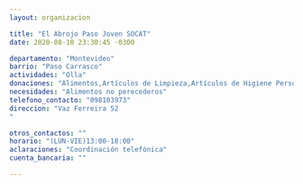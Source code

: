 ```yaml
---
layout: organizacion

title: "El Abrojo Paso Joven SOCAT"
date: 2020-08-10 23:30:45 -0300

departamento: "Montevideo"
barrio: "Paso Carrasco"
actividades: "Olla"
donaciones: "Alimentos,Artículos de Limpieza,Artículos de Higiene Personal"
necesidades: "Alimentos no perecederos"
telefono_contacto: "098103973"
direccion: "Vaz Ferreira 52
"

otros_contactos: ""
horario: "(LUN-VIE)13:00-18:00"
aclaraciones: "Coordinación telefónica"
cuenta_bancaria: ""

---
```

